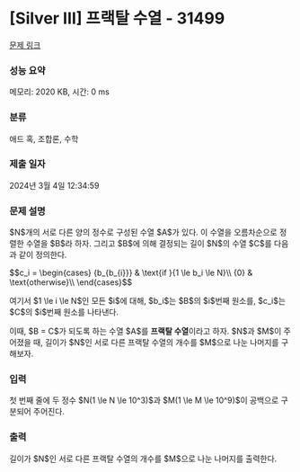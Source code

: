 # [Silver III] 프랙탈 수열 - 31499 

[문제 링크](https://www.acmicpc.net/problem/31499) 

### 성능 요약

메모리: 2020 KB, 시간: 0 ms

### 분류

애드 혹, 조합론, 수학

### 제출 일자

2024년 3월 4일 12:34:59

### 문제 설명

<p>$N$개의 서로 다른 양의 정수로 구성된 수열 $A$가 있다. 이 수열을 오름차순으로 정렬한 수열을 $B$라 하자. 그리고 $B$에 의해 결정되는 길이 $N$의 수열 $C$를 다음과 같이 정의한다.</p>

<p>$$c_i =     \begin{cases}      {b_{b_{i}}} & \text{if }{1 \le b_i \le N}\\      {0} & \text{otherwise}\\    \end{cases}$$</p>

<p>여기서 $1 \le i \le N$인 모든 $i$에 대해, $b_i$는 $B$의 $i$번째 원소를, $c_i$는 $C$의 $i$번째 원소를 나타낸다.</p>

<p>이때, $B = C$가 되도록 하는 수열 $A$를 <strong>프랙탈 수열</strong>이라고 하자. $N$과 $M$이 주어졌을 때, 길이가 $N$인 서로 다른 프랙탈 수열의 개수를 $M$으로 나눈 나머지를 구해보자.</p>

### 입력 

 <p>첫 번째 줄에 두 정수 $N(1 \le N \le 10^3)$과 $M(1 \le M \le 10^9)$이 공백으로 구분되어 주어진다.</p>

### 출력 

 <p>길이가 $N$인 서로 다른 프랙탈 수열의 개수를 $M$으로 나눈 나머지를 출력한다.</p>

